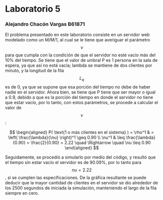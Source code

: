 # Laboratorio 5
### Alejandro Chacón Vargas B61871

El problema presentado en este laboratorio consiste en un servidor web modelado como un M/M/1, al cual se le tiene que averiguar el parámetro $$\nu$$ para que cumpla con la condición de que el servidor no esté vacío más del 10% del tiempo.
Se tiene que el valor de umbral P es 1 persona en la sala de espera, ya que así no está vacía; lambda se mantiene de dos clientes por minuto, y la longitud de la fila $$L_q$$ es de 0, ya que se supone que esa porción del tiempo no debe de haber nadie en el servidor. Ahora bien, se tiene que P tiene que ser mayor o igual a 0.9, debido a que es la porción del tiempo en donde el servidor no tiene que estar vacío, por lo tanto, con estos parámetros, se procede a calcular el valor de $$\nu$$:

$$
\begin{aligned}
P( \text{1 o más clientes en el sistema} ) = \rho^1 & = \left( \frac{\lambda}{\nu} \right)^1 \geq 0.90 \\
\nu^1 & \leq \frac{\lambda}{0.90} = \frac{2}{0.90} = 2.22 \quad \Rightarrow \quad \nu \leq 0.90
\end{aligned}
$$

Seguidamente, se procedió a simularlo por medio del código, y resultó que el tiempo sin estar vacío el servidor es de 90.09%, por lo tanto para $$nu = 2.22$$, sí se cumplen las especificaciones. De la gráfica resultante se puede deducir que la mayor cantidad de clientes en el servidor se dio alrededor de los 2500 segundos de iniciada la simulación, manteniendo el largo de la fila siempre en cero.